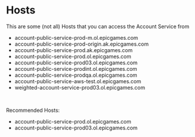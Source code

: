 # Hosts

This are some (not all) Hosts that you can access the Account Service from

- account-public-service-prod-m.ol.epicgames.com
- account-public-service-prod-origin.ak.epicgames.com
- account-public-service-prod.ak.epicgames.com
- account-public-service-prod.ol.epicgames.com
- account-public-service-prod03.ol.epicgames.com
- account-public-service-prodint.ol.epicgames.com
- account-public-service-prodqa.ol.epicgames.com
- account-public-service-aws-test.ol.epicgames.com
- weighted-account-service-prod03.ol.epicgames.com

<br/>

Recommended Hosts:

- account-public-service-prod.ol.epicgames.com
- account-public-service-prod03.ol.epicgames.com
